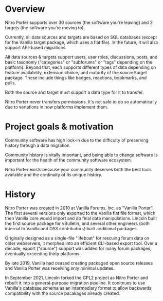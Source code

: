 # Overview

Nitro Porter supports over 30 sources (the software you're leaving) and 2 targets (the software you're moving to).

Currently, all data sources and targets are based on SQL databases (except for the Vanilla target package, which uses a flat file).
In the future, it will also support API-based migrations.

All data sources & targets support users, user roles, discussions, posts, and basic taxonomy ("categories" or "subforums" or "tags" depending on the platform).
Beyond that, each supports different types of data depending on feature availability, extension choice, and maturity of the source/target package.
These include things like badges, reactions, bookmarks, and polls.

Both the source and target must support a data type for it to transfer.

Nitro Porter never transfers permissions. It's not safe to do so automatically due to variations in how platforms implement them.

# Project goals & motivation

Community software has high lock-in due to the difficulty of preserving history through a data migration.

Community history is vitally important, and being able to change software is important for the health of the community software ecosystem.

Nitro Porter exists because your community deserves both the best tools available and the continuity of its unique history.

# History

Nitro Porter was created in 2010 at Vanilla Forums, Inc. as "Vanilla Porter". 
The first several versions only exported to the Vanilla flat file format, which then Vanilla core would import and do final data manipulations.
Lincoln built the first source package for vBulletin, and several other engineers (both internal to Vanilla and OSS contributors) built additional packages.

Originally designed as a single-file "lifeboat" for rescuing forum data on older webservers, it morphed into an efficient CLI-based export tool.
Over a decade, export ("source") support was added for many forum packages, eventually exceeding thirty platforms.

By late 2019, Vanilla had ceased creating packaged open source releases and Vanilla Porter was receiving only minimal updates.

In September 2021, Lincoln forked the GPL2 project as Nitro Porter and rebuilt it into a general-purpose migration pipeline.
It conitnues to use Vanilla's database schema as an intermediary format to allow backwards compatibility with the source pacakages already created.
